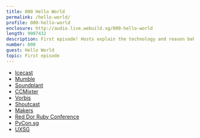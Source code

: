 ```yaml
---
title: 000 Hello World
permalink: /hello-world/
profile: 000-hello-world
enclosure: http://audio.live.webuild.sg/000-hello-world
length: 9007432
description: First episode! Hosts explain the technology and reason behind this live audio show
number: 000
guest: Hello World
topic: First episode
---
```


*   [Icecast][1]
*   [Mumble][2]
*   [Soundplant][3]
*   [CCMixter][4]
*   [Vorbis][5]
*   [Shoutcast][6]
*   [Makers][7]
*   [Red Dor Ruby Conference][8]
*   [PyCon.sg][9]
*   [UXSG][10]

 [1]: http://www.icecast.org/
 [2]: http://mumble.sourceforge.net/
 [3]: http://soundplant.org/
 [4]: http://ccmixter.org/
 [5]: http://www.vorbis.com/
 [6]: http://www.shoutcast.com/
 [7]: http://www.amazon.com/Makers-The-New-Industrial-Revolution/dp/0307720950
 [8]: http://reddotrubyconf.com/
 [9]: https://pycon.sg/
 [10]: http://www.uxsg.org/
